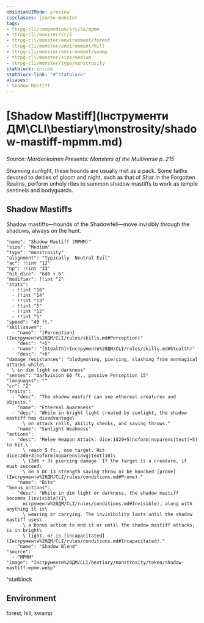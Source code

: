 ```yaml
---
obsidianUIMode: preview
cssclasses: json5e-monster
tags:
- ttrpg-cli/compendium/src/5e/mpmm
- ttrpg-cli/monster/cr/2
- ttrpg-cli/monster/environment/forest
- ttrpg-cli/monster/environment/hill
- ttrpg-cli/monster/environment/swamp
- ttrpg-cli/monster/size/medium
- ttrpg-cli/monster/type/monstrosity
statblock: inline
statblock-link: "#^statblock"
aliases:
- Shadow Mastiff
---
```

# [Shadow Mastiff](Інструменти ДМ\CLI\bestiary\monstrosity/shadow-mastiff-mpmm.md)
*Source: Mordenkainen Presents: Monsters of the Multiverse p. 215*  

Shunning sunlight, these hounds are usually met as a pack. Some faiths devoted to deities of gloom and night, such as that of Shar in the Forgotten Realms, perform unholy rites to summon shadow mastiffs to work as temple sentinels and bodyguards.

## Shadow Mastiffs

Shadow mastiffs—hounds of the Shadowfell—move invisibly through the shadows, always on the hunt.

```statblock
"name": "Shadow Mastiff (MPMM)"
"size": "Medium"
"type": "monstrosity"
"alignment": "Typically  Neutral Evil"
"ac": !!int "12"
"hp": !!int "33"
"hit_dice": "6d8 + 6"
"modifier": !!int "2"
"stats":
  - !!int "16"
  - !!int "14"
  - !!int "13"
  - !!int "5"
  - !!int "12"
  - !!int "5"
"speed": "40 ft."
"skillsaves":
  - "name": "[Perception](Інструменти%20ДМ/CLI/rules/skills.md#Perception)"
    "desc": "+5"
  - "name": "[Stealth](Інструменти%20ДМ/CLI/rules/skills.md#Stealth)"
    "desc": "+6"
"damage_resistances": "bludgeoning, piercing, slashing from nonmagical attacks while\
  \ in dim light or darkness"
"senses": "darkvision 60 ft., passive Perception 15"
"languages": ""
"cr": "2"
"traits":
  - "desc": "The shadow mastiff can see ethereal creatures and objects."
    "name": "Ethereal Awareness"
  - "desc": "While in bright light created by sunlight, the shadow mastiff has disadvantage\
      \ on attack rolls, ability checks, and saving throws."
    "name": "Sunlight Weakness"
"actions":
  - "desc": "Melee Weapon Attack: dice:1d20+5|noform|noparens|text(+5) to hit,\
      \ reach 5 ft., one target. Hit: dice:2d6+3|noform|noparens|avg|text(10)\
      \ (2d6 + 3) piercing damage. If the target is a creature, it must succeed\
      \ on a DC 13 Strength saving throw or be knocked [prone](Інструменти%20ДМ/CLI/rules/conditions.md#Prone)."
    "name": "Bite"
"bonus_actions":
  - "desc": "While in dim light or darkness, the shadow mastiff becomes [invisible](І\
      нструменти%20ДМ/CLI/rules/conditions.md#Invisible), along with anything it is\
      \ wearing or carrying. The invisibility lasts until the shadow mastiff uses\
      \ a bonus action to end it or until the shadow mastiff attacks, is in bright\
      \ light, or is [incapacitated](Інструменти%20ДМ/CLI/rules/conditions.md#Incapacitated)."
    "name": "Shadow Blend"
"source":
  - "MPMM"
"image": "Інструменти%20ДМ/CLI/bestiary/monstrosity/token/shadow-mastiff-mpmm.webp"
```
^statblock

## Environment

forest, hill, swamp